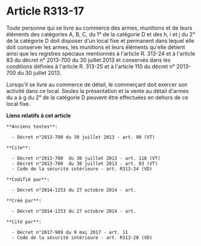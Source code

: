 # Article R313-17

Toute personne qui se livre au commerce des armes, munitions et de leurs éléments des catégories A, B, C, du 1° de la
catégorie D et des h, i et j du 2° de la catégorie D doit disposer d'un local fixe et permanent dans lequel elle doit
conserver les armes, les munitions et leurs éléments qu'elle détient ainsi que les registres spéciaux mentionnés à l'article
R. 313-24 et à l'article 83 du décret n° 2013-700 du 30 juillet 2013 et conservés dans les conditions définies à l'article R.
313-25 et à l'article 110 du décret n° 2013-700 du 30 juillet 2013. 

Lorsqu'il se livre au commerce de détail, le commerçant doit exercer son activité dans ce local. Seules la présentation et la
vente au détail d'armes du a à g du 2° de la catégorie D peuvent être effectuées en dehors de ce local fixe.

**Liens relatifs à cet article**

	**Anciens textes**:

	  - Décret n°2013-700 du 30 juillet 2013 - art. 90 (VT)

	**Cite**:

	  - Décret n°2013-700  du 30 juillet 2013 - art. 110 (VT)
	  - Décret n°2013-700  du 30 juillet 2013 - art. 83 (VT)
	  - Code de la sécurité intérieure - art. R313-24 (VD)

	**Codifié par**:

	  - Décret n°2014-1253 du 27 octobre 2014 - art.

	**Créé par**:

	  - Décret n°2014-1253 du 27 octobre 2014 - art.

	**Cité par**:

	  - Décret n°2017-909 du 9 mai 2017 - art. 11
	  - Code de la sécurité intérieure - art. R313-20 (VD)
